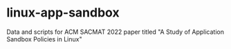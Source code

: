 # linux-app-sandbox
Data and scripts for ACM SACMAT 2022 paper titled "A Study of Application Sandbox Policies in Linux"
